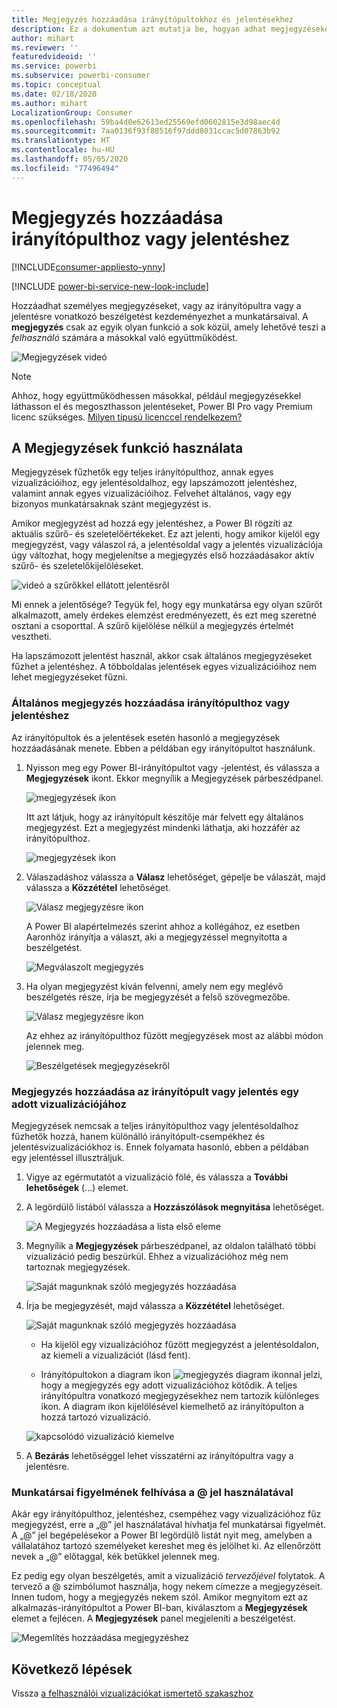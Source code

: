 ```yaml
---
title: Megjegyzés hozzáadása irányítópultokhoz és jelentésekhez
description: Ez a dokumentum azt mutatja be, hogyan adhat megjegyzéseket az irányítópultokhoz, jelentésekhez vagy vizualizációkhoz, és hogyan folytathat beszélgetéseket a közreműködőkkel a megjegyzéseken keresztül.
author: mihart
ms.reviewer: ''
featuredvideoid: ''
ms.service: powerbi
ms.subservice: powerbi-consumer
ms.topic: conceptual
ms.date: 02/18/2020
ms.author: mihart
LocalizationGroup: Consumer
ms.openlocfilehash: 59ba4d0e62613ed25569efd0602815e3d98aec4d
ms.sourcegitcommit: 7aa0136f93f88516f97ddd8031ccac5d07863b92
ms.translationtype: HT
ms.contentlocale: hu-HU
ms.lasthandoff: 05/05/2020
ms.locfileid: "77496494"
---
```

# <a name="add-comments-to-a-dashboard-or-report"></a>Megjegyzés hozzáadása irányítópulthoz vagy jelentéshez

[!INCLUDE[consumer-appliesto-ynny](../includes/consumer-appliesto-ynny.md)]

[!INCLUDE [power-bi-service-new-look-include](../includes/power-bi-service-new-look-include.md)]

Hozzáadhat személyes megjegyzéseket, vagy az irányítópultra vagy a jelentésre vonatkozó beszélgetést kezdeményezhet a munkatársaival. A **megjegyzés** csak az egyik olyan funkció a sok közül, amely lehetővé teszi a *felhasználó* számára a másokkal való együttműködést. 

![Megjegyzések videó](media/end-user-comment/comment.gif)

> [!NOTE]
> Ahhoz, hogy együttműködhessen másokkal, például megjegyzésekkel láthasson el és megoszthasson jelentéseket, Power BI Pro vagy Premium licenc szükséges. [Milyen típusú licenccel rendelkezem?](end-user-license.md)

## <a name="how-to-use-the-comments-feature"></a>A Megjegyzések funkció használata
Megjegyzések fűzhetők egy teljes irányítópulthoz, annak egyes vizualizációihoz, egy jelentésoldalhoz, egy lapszámozott jelentéshez, valamint annak egyes vizualizációihoz. Felvehet általános, vagy egy bizonyos munkatársaknak szánt megjegyzést is.  

Amikor megjegyzést ad hozzá egy jelentéshez, a Power BI rögzíti az aktuális szűrő- és szeletelőértékeket. Ez azt jelenti, hogy amikor kijelöl egy megjegyzést, vagy válaszol rá, a jelentésoldal vagy a jelentés vizualizációja úgy változhat, hogy megjelenítse a megjegyzés első hozzáadásakor aktív szűrő- és szeletelőkijelöléseket.  

![videó a szűrőkkel ellátott jelentésről](media/end-user-comment/power-bi-comment.gif)

Mi ennek a jelentősége? Tegyük fel, hogy egy munkatársa egy olyan szűrőt alkalmazott, amely érdekes elemzést eredményezett, és ezt meg szeretné osztani a csoporttal. A szűrő kijelölése nélkül a megjegyzés értelmét vesztheti.

Ha lapszámozott jelentést használ, akkor csak általános megjegyzéseket fűzhet a jelentéshez.  A többoldalas jelentések egyes vizualizációihoz nem lehet megjegyzéseket fűzni.

### <a name="add-a-general-comment-to-a-dashboard-or-report"></a>Általános megjegyzés hozzáadása irányítópulthoz vagy jelentéshez
Az irányítópultok és a jelentések esetén hasonló a megjegyzések hozzáadásának menete.  Ebben a példában egy irányítópultot használunk. 

1. Nyisson meg egy Power BI-irányítópultot vagy -jelentést, és válassza a **Megjegyzések** ikont. Ekkor megnyílik a Megjegyzések párbeszédpanel.

    ![megjegyzések ikon](media/end-user-comment/power-bi-comment-menu.png)

    Itt azt látjuk, hogy az irányítópult készítője már felvett egy általános megjegyzést.  Ezt a megjegyzést mindenki láthatja, aki hozzáfér az irányítópulthoz.

    ![megjegyzések ikon](media/end-user-comment/power-bi-first-comments.png)

2. Válaszadáshoz válassza a **Válasz** lehetőséget, gépelje be válaszát, majd válassza a **Közzététel** lehetőséget.  

    ![Válasz megjegyzésre ikon](media/end-user-comment/power-bi-comment-reply.png)

    A Power BI alapértelmezés szerint ahhoz a kollégához, ez esetben Aaronhöz irányítja a választ, aki a megjegyzéssel megnyitotta a beszélgetést. 

    ![Megválaszolt megjegyzés](media/end-user-comment/power-bi-respond.png)

 3. Ha olyan megjegyzést kíván felvenni, amely nem egy meglévő beszélgetés része, írja be megjegyzését a felső szövegmezőbe.

    ![Válasz megjegyzésre ikon](media/end-user-comment/power-bi-new-comments.png)

    Az ehhez az irányítópulthoz fűzött megjegyzések most az alábbi módon jelennek meg.

    ![Beszélgetések megjegyzésekről](media/end-user-comment/power-bi-conversation.png)

### <a name="add-a-comment-to-a-specific-dashboard-or-report-visual"></a>Megjegyzés hozzáadása az irányítópult vagy jelentés egy adott vizualizációjához
Megjegyzések nemcsak a teljes irányítópulthoz vagy jelentésoldalhoz fűzhetők hozzá, hanem különálló irányítópult-csempékhez és jelentésvizualizációkhoz is. Ennek folyamata hasonló, ebben a példában egy jelentéssel illusztráljuk.

1. Vigye az egérmutatót a vizualizáció fölé, és válassza a **További lehetőségek** (...) elemet.    
2. A legördülő listából válassza a **Hozzászólások megnyitása** lehetőséget.

    ![A Megjegyzés hozzáadása a lista első eleme](media/end-user-comment/power-bi-report-comment.png)  

3.  Megnyílik a **Megjegyzések** párbeszédpanel, az oldalon található többi vizualizáció pedig beszürkül. Ehhez a vizualizációhoz még nem tartoznak megjegyzések. 

    ![Saját magunknak szóló megjegyzés hozzáadása](media/end-user-comment/power-bi-comment-column.png)  

4. Írja be megjegyzését, majd válassza a **Közzététel** lehetőséget.

    ![Saját magunknak szóló megjegyzés hozzáadása](media/end-user-comment/power-bi-comment-logistics.png)  

    - Ha kijelöl egy vizualizációhoz fűzött megjegyzést a jelentésoldalon, az kiemeli a vizualizációt (lásd fent).

    - Irányítópultokon a diagram ikon ![megjegyzés diagram ikonnal](media/end-user-comment/power-bi-comment-chart-icon.png) jelzi, hogy a megjegyzés egy adott vizualizációhoz kötődik. A teljes irányítópultra vonatkozó megjegyzésekhez nem tartozik különleges ikon. A diagram ikon kijelölésével kiemelhető az irányítópulton a hozzá tartozó vizualizáció.
    

    ![kapcsolódó vizualizáció kiemelve](media/end-user-comment/power-bi-highlight.png)

5. A **Bezárás** lehetőséggel lehet visszatérni az irányítópultra vagy a jelentésre.

### <a name="get-your-colleagues-attention-by-using-the--sign"></a>Munkatársai figyelmének felhívása a @ jel használatával
Akár egy irányítópulthoz, jelentéshez, csempéhez vagy vizualizációhoz fűz megjegyzést, erre a „\@” jel használatával hívhatja fel munkatársai figyelmét.  A „\@” jel begépelésekor a Power BI legördülő listát nyit meg, amelyben a vállalatához tartozó személyeket kereshet meg és jelölhet ki. Az ellenőrzött nevek a „\@” előtaggal, kék betűkkel jelennek meg. 

Ez pedig egy olyan beszélgetés, amit a vizualizáció *tervezőjével* folytatok. A tervező a @ szimbólumot használja, hogy nekem címezze a megjegyzéseit. Innen tudom, hogy a megjegyzés nekem szól. Amikor megnyitom ezt az alkalmazás-irányítópultot a Power BI-ban, kiválasztom a **Megjegyzések** elemet a fejlécen. A **Megjegyzések** panel megjeleníti a beszélgetést.

![Megemlítés hozzáadása megjegyzéshez](media/end-user-comment/power-bi-comment-convo.png)  



## <a name="next-steps"></a>Következő lépések
Vissza [a felhasználói vizualizációkat ismertető szakaszhoz](end-user-visualizations.md)    
<!--[Select a visualization to open a report](end-user-open-report.md)-->
